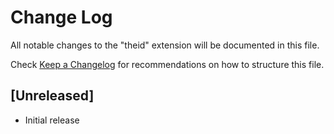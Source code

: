 # Change Log

All notable changes to the "theid" extension will be documented in this file.

Check [Keep a Changelog](http://keepachangelog.com/) for recommendations on how to structure this file.

## [Unreleased]

- Initial release